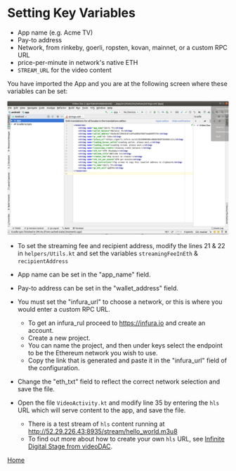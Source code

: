 # Setting Key Variables

* App name (e.g. Acme TV)
* Pay-to address
* Network, from rinkeby, goerli, ropsten, kovan, mainnet, or a    custom RPC URL
* price-per-minute in network's native ETH
* `STREAM_URL` for the video content

You have imported the App and you are at the following screen where these variables can be set: 

![import7](../Import/Import7.png)

* To set the streaming fee and recipient address, modify the lines 21 & 22 in `helpers/Utils.kt` and set the variables `streamingFeeInEth` & `recipientAddress`

* App name can be set in the "app_name" field.
* Pay-to address can be set in the "wallet_address" field.
* You must set the "infura_url" to choose  a network, or this is where you would enter a custom RPC URL.

    * To get an infura_rul proceed to https://infura.io and create an account.
    * Create a new project. 
    * You can name the project, and then under keys select the endpoint to be the Ethereum network you wish to use.
    * Copy the link that is generated and paste it in the "infura_url" field of the configuration.

* Change the "eth_txt" field to reflect the correct network selection and save the file.

* Open the file `VideoActivity.kt` and modify line 35 by entering the `hls` URL which will serve content to the app, and save the file.

    * There is a test stream of `hls` content running at http://52.29.226.43:8935/stream/hello_world.m3u8
    * To find out more about how to create your own `hls` URL, see [Infinite Digital Stage from videoDAC](https://github.com/videoDAC/infinite-digital-stage).

[Home](../../README.md)
